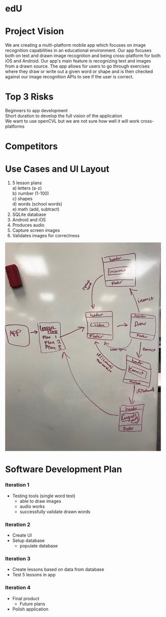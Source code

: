 # edU

# Project Vision

We are creating a multi-platform mobile app which focuses on image recognition capabilities in an educational environment. Our app focuses both on text and drawn image recognition and being cross-platform for both iOS and Android. Our app's main feature is recognizing text and images from a drawn source. The app allows for users to go through exercises where they draw or write out a given word or shape and is then checked against our image recognition APIs to see if the user is correct.

# Top 3 Risks
Beginners to app development  
Short duration to develop the full vision of the application  
We want to use openCVL but we are not sure how well it will work cross-platforms

# Competitors

# Use Cases and UI Layout
1) 5 lesson plans  
	a) letters (a-z)  
	b) number (1-100)  
	c) shapes  
	d) words (school words)  
	e) math (add, subtract)  
2) SQLite database
3) Android and iOS
4) Produces audio
5) Capture screen images
6) Validates images for correctness

!['ui layout'](https://github.com/zacherygentry/CSE-3311/blob/master/Images/UI-layout.jpg?raw=true "State Transition Diagram and UI Layout")

# Software Development Plan

### Iteration 1
* Testing tools (single word test)
	* able to draw images
	* audio works
	* successfully validate drawn words

### Iteration 2
* Create UI
* Setup database
	* populate database

### Iteration 3
* Create lessons based on data from database
* Test 5 lessons in app

### Iteration 4
* Final product
	* Future plans
* Polish application
